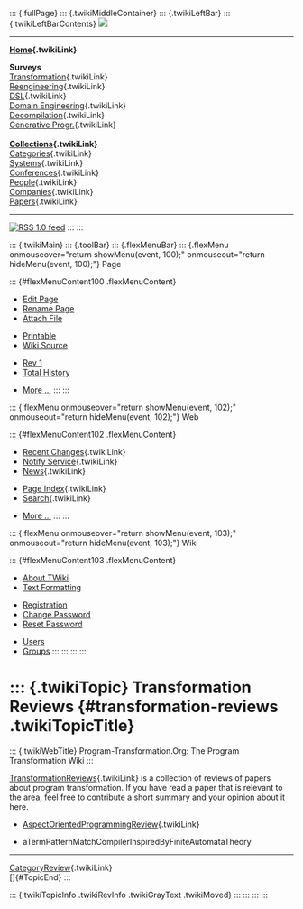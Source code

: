 ::: {.fullPage}
::: {.twikiMiddleContainer}
::: {.twikiLeftBar}
::: {.twikiLeftBarContents}
![](../pub/transformation.gif)

------------------------------------------------------------------------

**[Home](WebHome){.twikiLink}**

**Surveys**\
[Transformation](ProgramTransformation){.twikiLink}\
[Reengineering](ReengineeringWiki){.twikiLink}\
[DSL](DomainSpecificLanguages){.twikiLink}\
[Domain Engineering](DomainEngineering){.twikiLink}\
[Decompilation](DeCompilation){.twikiLink}\
[Generative Progr.](GenerativeProgrammingWiki){.twikiLink}\
\
**[Collections](CategoryCollection){.twikiLink}**\
[Categories](CategoryCategory){.twikiLink}\
[Systems](TransformationSystems){.twikiLink}\
[Conferences](TransformationConferences){.twikiLink}\
[People](TransformationPeople){.twikiLink}\
[Companies](TransformationCompanies){.twikiLink}\
[Papers](CategoryPaper){.twikiLink}

------------------------------------------------------------------------

[![](../pub/rss.gif "RSS 1.0 feed")](WebRss@skin=rss)
:::
:::

::: {.twikiMain}
::: {.toolBar}
::: {.flexMenuBar}
::: {.flexMenu onmouseover="return showMenu(event, 100);" onmouseout="return hideMenu(event, 100);"}
Page

::: {#flexMenuContent100 .flexMenuContent}
-   [Edit
    Page](http://www.program-transformation.org/edit/Transform/TransformationReviews?t=1536826583)
-   [Rename
    Page](http://www.program-transformation.org/rename/Transform/TransformationReviews)
-   [Attach
    File](http://www.program-transformation.org/attach/Transform/TransformationReviews)

<!-- -->

-   [Printable](http://www.program-transformation.org/view/Transform/TransformationReviews?skin=print.pattern)
-   [Wiki
    Source](http://www.program-transformation.org/view/Transform/TransformationReviews?skin=text&raw=on&contenttype=text/plain)

<!-- -->

-   [Rev
    1](http://www.program-transformation.org/view/Transform/TransformationReviews?rev=1.1)
-   [Total
    History](http://www.program-transformation.org/rdiff/Transform/TransformationReviews)

<!-- -->

-   [More
    \...](http://www.program-transformation.org/oops/Transform/TransformationReviews?template=oopsmore&param1=1.1&param2=1.1)
:::
:::

::: {.flexMenu onmouseover="return showMenu(event, 102);" onmouseout="return hideMenu(event, 102);"}
Web

::: {#flexMenuContent102 .flexMenuContent}
-   [Recent Changes](WebChanges){.twikiLink}
-   [Notify Service](WebNotify){.twikiLink}
-   [News](WebNews){.twikiLink}

<!-- -->

-   [Page Index](WebIndex){.twikiLink}
-   [Search](WebSearch){.twikiLink}

<!-- -->

-   [More
    \...](http://www.program-transformation.org/oops/Transform/TransformationReviews?template=oopsmore&param1=1.1&param2=1.1)
:::
:::

::: {.flexMenu onmouseover="return showMenu(event, 103);" onmouseout="return hideMenu(event, 103);"}
Wiki

::: {#flexMenuContent103 .flexMenuContent}
-   [About
    TWiki](http://www.program-transformation.org/view/TWiki/WebHome)
-   [Text
    Formatting](http://www.program-transformation.org/view/TWiki/TextFormattingRules)

<!-- -->

-   [Registration](http://www.program-transformation.org/view/TWiki/TWikiRegistration)
-   [Change
    Password](http://www.program-transformation.org/view/TWiki/ChangePassword)
-   [Reset
    Password](http://www.program-transformation.org/view/TWiki/ResetPassword)

<!-- -->

-   [Users](http://www.program-transformation.org/view/Main/TWikiUsers)
-   [Groups](http://www.program-transformation.org/view/Main/TWikiGroups)
:::
:::
:::
:::

::: {.twikiTopic}
Transformation Reviews {#transformation-reviews .twikiTopicTitle}
======================

::: {.twikiWebTitle}
Program-Transformation.Org: The Program Transformation Wiki
:::

[TransformationReviews](TransformationReviews){.twikiLink} is a
collection of reviews of papers about program transformation. If you
have read a paper that is relevant to the area, feel free to contribute
a short summary and your opinion about it here.

-   [AspectOrientedProgrammingReview](AspectOrientedProgrammingReview){.twikiLink}

<!-- -->

-   aTermPatternMatchCompilerInspiredByFiniteAutomataTheory

------------------------------------------------------------------------

[CategoryReview](CategoryReview){.twikiLink}\
[]{#TopicEnd}
:::

::: {.twikiTopicInfo .twikiRevInfo .twikiGrayText .twikiMoved}
:::
:::
:::
:::
